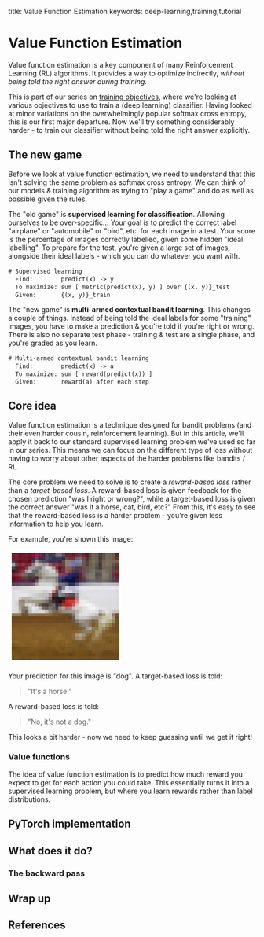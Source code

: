 title: Value Function Estimation
keywords: deep-learning,training,tutorial

# Value Function Estimation

Value function estimation is a key component of many Reinforcement Learning (RL) algorithms. It provides a way to optimize indirectly, _without being told the right answer during training._

This is part of our series on [training objectives](/index.html#classifier-training-objectives), where we're looking at various objectives to use to train a (deep learning) classifier. Having looked at minor variations on the overwhelmingly popular softmax cross entropy, this is our first major departure. Now we'll try something considerably harder - to train our classifier without being told the right answer explicitly.


## The new game

Before we look at value function estimation, we need to understand that this isn't solving the same problem as softmax cross entropy. We can think of our models & training algorithm as trying to "play a game" and do as well as possible given the rules.

The "old game" is **supervised learning for classification**. Allowing ourselves to be over-specific... Your goal is to predict the correct label "airplane" or "automobile" or "bird", etc. for each image in a test. Your score is the percentage of images correctly labelled, given some hidden "ideal labelling". To prepare for the test, you're given a large set of images, alongside their ideal labels - which you can do whatever you want with.

```
# Supervised learning
  Find:        predict(x) -> y
  To maximize: sum [ metric(predict(x), y) ] over {(x, y)}_test
  Given:       {(x, y)}_train
```

The "new game" is **multi-armed contextual bandit learning**. This changes a couple of things. Instead of being told the ideal labels for some "training" images, you have to make a prediction & you're told if you're right or wrong. There is also no separate test phase - training & test are a single phase, and you're graded as you learn.

```
# Multi-armed contextual bandit learning
  Find:        predict(x) -> a
  To maximize: sum [ reward(predict(x)) ]
  Given:       reward(a) after each step
```

## Core idea

Value function estimation is a technique designed for bandit problems (and their even harder cousin, reinforcement learning). But in this article, we'll apply it back to our standard supervised learning problem we've used so far in our series. This means we can focus on the different type of loss without having to worry about other aspects of the harder problems like bandits / RL.

The core problem we need to solve is to create a _reward-based loss_ rather than a _target-based loss_. A reward-based loss is given feedback for the chosen prediction "was I right or wrong?", while a target-based loss is given the correct answer "was it a horse, cat, bird, etc?" From this, it's easy to see that the reward-based loss is a harder problem - you're given less information to help you learn.

For example, you're shown this image:

![image of a horse](../1-xent/img/example_horse.png)

Your prediction for this image is "dog". A target-based loss is told:

> "It's a horse."

A reward-based loss is told:

> "No, it's not a dog."

This looks a bit harder - now we need to keep guessing until we get it right!

### Value functions

The idea of value function estimation is to predict how much reward you expect to get for each action you could take. This essentially turns it into a supervised learning problem, but where you learn rewards rather than label distributions.


## PyTorch implementation

## What does it do?
### The backward pass

## Wrap up

## References

